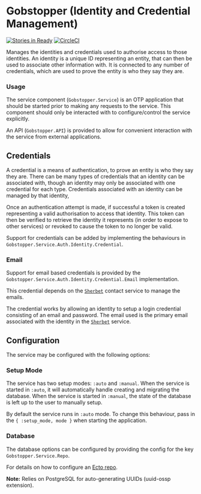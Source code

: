 # Gobstopper (Identity and Credential Management)

[![Stories in Ready](https://badge.waffle.io/ZURASTA/gobstopper.png?label=ready&title=Ready)](https://waffle.io/ZURASTA/gobstopper?utm_source=badge)
[![CircleCI](https://circleci.com/gh/ZURASTA/gobstopper.svg?style=svg)](https://circleci.com/gh/ZURASTA/gobstopper)

Manages the identities and credentials used to authorise access to those identities. An identity is a unique ID representing an entity, that can then be used to associate other information with. It is connected to any number of credentials, which are used to prove the entity is who they say they are.


### Usage

The service component (`Gobstopper.Service`) is an OTP application that should be started prior to making any requests to the service. This component should only be interacted with to configure/control the service explicitly.

An API (`Gobstopper.API`) is provided to allow for convenient interaction with the service from external applications.


Credentials
-----------

A credential is a means of authentication, to prove an entity is who they say they are. There can be many types of credentials that an identity can be associated with, though an identity may only be associated with one credential for each type. Credentials associated with an identity can be managed by that identity,

Once an authentication attempt is made, if successful a token is created representing a valid authorisation to access that identity. This token can then be verified to retrieve the identity it represents (in order to expose to other services) or revoked to cause the token to no longer be valid.

Support for credentials can be added by implementing the behaviours in `Gobstopper.Service.Auth.Identity.Credential`.


### Email

Support for email based credentials is provided by the `Gobstopper.Service.Auth.Identity.Credential.Email` implementation.

This credential depends on the [`Sherbet`](https://github.com/ZURASTA/sherbet) contact service to manage the emails.

The credential works by allowing an identity to setup a login credential consisting of an email and password. The email used is the primary email associated with the identity in the [`Sherbet`](https://github.com/ZURASTA/sherbet) service.


Configuration
-------------

The service may be configured with the following options:

### Setup Mode

The service has two setup modes: `:auto` and `:manual`. When the service is started in `:auto`, it will automatically handle creating and migrating the database. When the service is started in `:manual`, the state of the database is left up to the user to manually setup.

By default the service runs in `:auto` mode. To change this behaviour, pass in the `{ :setup_mode, mode }` when starting the application.

### Database

The database options can be configured by providing the config for the key `Gobstopper.Service.Repo`.

For details on how to configure an [Ecto repo](https://hexdocs.pm/ecto/Ecto.Repo.html).

__Note:__ Relies on PostgreSQL for auto-generating UUIDs (uuid-ossp extension).
